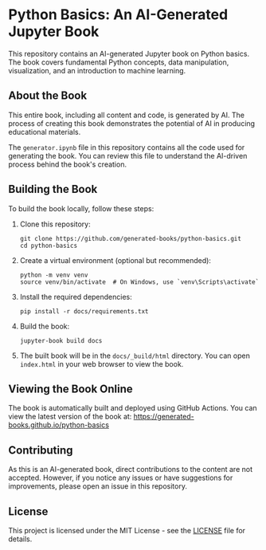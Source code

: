 # Python Basics: An AI-Generated Jupyter Book

This repository contains an AI-generated Jupyter book on Python basics. The book covers fundamental Python concepts, data manipulation, visualization, and an introduction to machine learning.

## About the Book

This entire book, including all content and code, is generated by AI. The process of creating this book demonstrates the potential of AI in producing educational materials.

The `generator.ipynb` file in this repository contains all the code used for generating the book. You can review this file to understand the AI-driven process behind the book's creation.

## Building the Book

To build the book locally, follow these steps:

1. Clone this repository:
   ```
   git clone https://github.com/generated-books/python-basics.git
   cd python-basics
   ```

2. Create a virtual environment (optional but recommended):
   ```
   python -m venv venv
   source venv/bin/activate  # On Windows, use `venv\Scripts\activate`
   ```

3. Install the required dependencies:
   ```
   pip install -r docs/requirements.txt
   ```

4. Build the book:
   ```
   jupyter-book build docs
   ```

5. The built book will be in the `docs/_build/html` directory. You can open `index.html` in your web browser to view the book.

## Viewing the Book Online

The book is automatically built and deployed using GitHub Actions. You can view the latest version of the book at: https://generated-books.github.io/python-basics

## Contributing

As this is an AI-generated book, direct contributions to the content are not accepted. However, if you notice any issues or have suggestions for improvements, please open an issue in this repository.

## License

This project is licensed under the MIT License - see the [LICENSE](LICENSE) file for details.